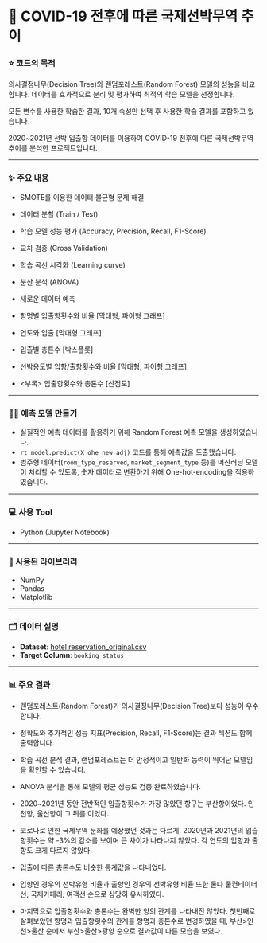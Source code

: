 # 📌 COVID-19 전후에 따른 국제선박무역 추이

### ⭐ 코드의 목적
의사결정나무(Decision Tree)와 랜덤포레스트(Random Forest) 모델의 성능을 비교합니다.
데이터를 효과적으로 분리 및 평가하여 최적의 학습 모델을 선정합니다.

모든 변수를 사용한 학습한 결과, 10개 속성만 선택 후 사용한 학습 결과를 포함하고 있습니다.

2020~2021년 선박 입출항 데이터를 이용하여 COVID-19 전후에 따른 국제선박무역 추이를 분석한 프로젝트입니다.

---

### ✨ 주요 내용

- SMOTE를 이용한 데이터 불균형 문제 해결
- 데이터 분할 (Train / Test)
- 학습 모델 성능 평가 (Accuracy, Precision, Recall, F1-Score)
- 교차 검증 (Cross Validation)
- 학습 곡선 시각화 (Learning curve)
- 분산 분석 (ANOVA)
- 새로운 데이터 예측
  
- 항명별 입출항횟수와 비율 [막대형, 파이형 그래프]
- 연도와 입출 [막대형 그래프]
- 입출별 총톤수 [박스플롯]
- 선박용도별 입항/출항횟수와 비율 [막대형, 파이형 그래프]
- <부록> 입출항횟수와 총톤수 [산점도]
---

### 👨‍💻 예측 모델 만들기

- 실질적인 예측 데이터를 활용하기 위해 Random Forest 예측 모델을 생성하였습니다.
- ```rt_model.predict(X_ohe_new_adj)``` 코드를 통해 예측값을 도출했습니다.
- 범주형 데이터(```room_type_reserved```, ```market_segment_type``` 등)를 머신러닝 모델이 처리할 수 있도록, 숫자 데이터로 변환하기 위해 One-hot-encoding을 적용하였습니다.

---

### 💻 사용 Tool
- Python (Jupyter Notebook)

---

### 📂 사용된 라이브러리
- NumPy
- Pandas
- Matplotlib

---

### 🗂️ 데이터 설명

- **Dataset**: [hotel reservation_original.csv](https://www.kaggle.com/datasets/ahsan81/hotel-reservations-classification-dataset)
- **Target Column**: ```booking_status```

---

### 📊 주요 결과

- 랜덤포레스트(Random Forest)가 의사결정나무(Decision Tree)보다 성능이 우수합니다.
- 정확도와 추가적인 성능 지표(Precision, Recall, F1-Score)는 결과 섹션도 함께 출력합니다.
- 학습 곡선 분석 결과, 랜덤포레스트는 더 안정적이고 일반화 능력이 뛰어난 모델임을 확인할 수 있습니다.
- ANOVA 분석을 통해 모델의 평균 성능도 검증 완료하였습니다.

- 2020~2021년 동안 전반적인 입출항횟수가 가장 많았던 항구는 부산항이었다. 인천항, 울산항이 그 뒤를 이었다.
- 코로나로 인한 국제무역 둔화를 예상했던 것과는 다르게, 2020년과 2021년의 입출항횟수는 약 -3%의 감소를 보이며 큰 차이가 나타나지 않았다. 각 연도의 입항과 출항도 크게 다르지 않았다.
- 입출에 따른 총톤수도 비슷한 통계값을 나타내었다.
- 입항인 경우의 선박유형 비율과 출항인 경우의 선박유형 비율 또한 둘다 풀컨테이너선, 국제카페리, 여객선 순으로 상당히 유사하였다.
- 마지막으로 입출항횟수와 총톤수는 완벽한 양의 관계를 나타내진 않았다. 첫번째로 살펴보았던 항명과 입출항횟수의 관계를 항명과 총톤수로 변경하였을 때, 부산>인천>울산 순에서 부산>울산>광양 순으로 결과값이 다른 모습을 보였다.

